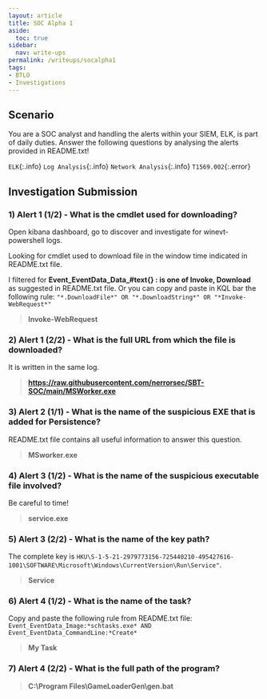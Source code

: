 ```yaml
---
layout: article
title: SOC Alpha 1
aside:
  toc: true
sidebar:
  nav: write-ups
permalink: /writeups/socalpha1
tags:
- BTLO
- Investigations
---
```

## Scenario

You are a SOC analyst and handling the alerts within your SIEM, ELK, is part of daily duties. Answer the following questions by analysing the alerts provided in README.txt!

`ELK`{:.info} `Log Analysis`{:.info} `Network Analysis`{:.info} `T1569.002`{:.error} 

## Investigation Submission

### 1) Alert 1 (1/2) - What is the cmdlet used for downloading?

Open kibana dashboard, go to discover and investigate for winevt-powershell logs.

Looking for cmdlet used to download file in the window time indicated in README.txt file.

I filtered for **Event_EventData_Data_#text{} : is one of Invoke, Download** as suggested in README.txt file. 
Or you can copy and paste in KQL bar the following rule: `"*.DownloadFile*" OR "*.DownloadString*" OR "*Invoke-WebRequest*"`

> **Invoke-WebRequest**

### 2) Alert 1 (2/2) - What is the full URL from which the file is downloaded?

It is written in the same log.

> **https://raw.githubusercontent.com/nerrorsec/SBT-SOC/main/MSWorker.exe**

### 3) Alert 2 (1/1) - What is the name of the suspicious EXE that is added for Persistence?

README.txt file contains all useful information to answer this question.

> **MSworker.exe**

### 4) Alert 3 (1/2) - What is the name of the suspicious executable file involved?

Be careful to time!

> **service.exe**

### 5) Alert 3 (2/2) - What is the name of the key path?

The complete key is `HKU\S-1-5-21-2979773156-725440210-495427616-1001\SOFTWARE\Microsoft\Windows\CurrentVersion\Run\Service"`.

> **Service**

### 6) **Alert 4 (1/2) - What is the name of the task?**

Copy and paste the following rule from README.txt file: `Event_EventData_Image:*schtasks.exe* AND Event_EventData_CommandLine:*Create*`

> **My Task**
### 7) Alert 4 (2/2) - What is the full path of the program?

> **C:\\Program Files\\GameLoaderGen\\gen.bat**
